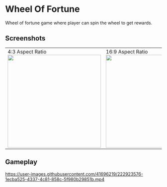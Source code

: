 # Wheel Of Fortune

Wheel of fortune game where player can spin the wheel to get rewards.

## Screenshots
<table align="center">
<tr>
<td>
4:3 Aspect Ratio
<img src="https://user-images.githubusercontent.com/41696219/222922862-cfd062d6-7655-4a99-b0eb-05706dcc0e83.png" width="300">
</td>
<td>
16:9 Aspect Ratio
<img src="https://user-images.githubusercontent.com/41696219/222922863-00974ee3-e44f-4256-821e-0ad45ea6772e.png" width="300">
</td>
<td>
20:9 Aspect Ratio
<img src="https://user-images.githubusercontent.com/41696219/222922865-f11bebfb-6b13-47c0-8ea8-64d0743388cb.png" width="300">
</td>
</tr>
</table>

## Gameplay
https://user-images.githubusercontent.com/41696219/222923576-1ecba525-4337-4c81-858c-5f980b29851b.mp4


